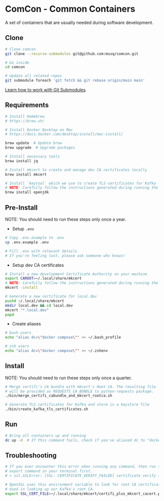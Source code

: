 # ComCon - Common Containers

A set of containers that are usually needed during software development.

## Clone

```sh
# Clone comcon
git clone --recurse-submodules git@github.com:musq/comcon.git

# Go inside
cd comcon

# Update all related repos
git submodule foreach 'git fetch && git rebase origin/main main'
```

[Learn how to work with Git Submodules](https://tug.ro/blog/git-demystified/#submodules).

## Requirements

```sh
# Install Homebrew
# https://brew.sh/

# Install Docker Desktop on Mac
# https://docs.docker.com/desktop/install/mac-install/

brew update  # Update brew
brew upgrade  # Upgrade packages

# Install necessary tools
brew install jq

# Install mkcert to create and manage dev CA certificates locally
brew install mkcert

# Install `keytool` which we use to create TLS certificates for Kafka
# NOTE: Carefully follow the instructions generated during running the next step
brew install openjdk
```

## Pre-Install

NOTE: You should need to run these steps only once a year.

- Setup `.env`

```sh
# Copy .env.example to .env
cp .env.example .env

# Fill .env with relevant details
# If you're feeling lost, please ask someone who knows!
```

- Setup dev CA certificates

```sh
# Install a new development Certificate Authority on your machine
export CAROOT=~/.local/share/mkcert
# NOTE: Carefully follow the instructions generated during running the next step
mkcert -install

# Generate a new certificate for local.dev
pushd ~/.local/share/mkcert
mkdir local.dev && cd local.dev
mkcert "*.local.dev"
popd
```

- Create aliases

```sh
# bash users
echo "alias dc=\"docker compose\"" >> ~/.bash_profile

# zsh users
echo "alias dc=\"docker compose\"" >> ~/.zshenv
```

## Install

NOTE: You should need to run these steps only once a quarter.

```sh
# Merge certifi's CA bundle with mkcert's Root CA. The resulting file
# will be provided as REQUESTS_CA_BUNDLE to python-requests package.
./bin/merge_certifi_cabundle_and_mkcert_rootca.sh

# Generate TLS certificates for Kafka and store in a keystore file
./bin/create_kafka_tls_certificates.sh
```

## Run

```sh
# Bring all containers up and running
dc up -d  # If this command fails, check if you've aliased dc to "docker compose"
```

## Troubleshooting

```sh
# If you ever encounter this error when running any command, then run the below
# export command in your terminal first.
# > ssl.SSLError: [SSL: CERTIFICATE_VERIFY_FAILED] certificate verify failed

# OpenSSL uses this environment variable to look for root CA certificates.
# Used in looking up our Kafka's root CA.
export SSL_CERT_FILE=~/.local/share/mkcert/certifi_plus_mkcert_cacert.pem
```
